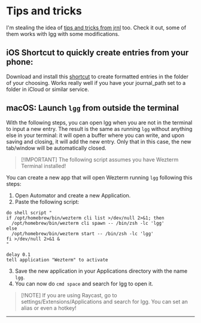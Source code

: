 # Tips and tricks

I'm stealing the idea of [tips and tricks from jrnl](https://jrnl.sh/en/stable/tips-and-tricks/ "jrnl tips and tricks") too. Check it out, some of them works with lgg with some modifications.

## iOS Shortcut to quickly create entries from your phone:

Download and install this [shortcut](https://www.icloud.com/shortcuts/7fd8cdbbb7bb44038577c953388d593f "iOS Shorcut") to create formatted entries in the folder of your choosing. Works really well if you have your journal_path set to a folder in iCloud or similar service.

## macOS: Launch `lgg` from outside the terminal

With the following steps, you can open lgg when you are not in the terminal to input a new entry. The result is the same as running `lgg` without anything else in your terminal: it will open a buffer where you can write, and upon saving and closing, it will add the new entry. Only that in this case, the new tab/window will be automatically closed.

> [!IMPORTANT] The following script assumes you have Wezterm Terminal installed!

You can create a new app that will open Wezterm running `lgg` following this steps:

1. Open Automator and create a new Application.
2. Paste the following script:

```applescript
do shell script "
if /opt/homebrew/bin/wezterm cli list >/dev/null 2>&1; then
  /opt/homebrew/bin/wezterm cli spawn -- /bin/zsh -lc 'lgg'
else
  /opt/homebrew/bin/wezterm start -- /bin/zsh -lc 'lgg'
fi >/dev/null 2>&1 &
"

delay 0.1
tell application "Wezterm" to activate
```

3. Save the new application in your Applications directory with the name `lgg`.
4. You can now do `cmd space` and search for lgg to open it.

> [!NOTE] If you are using Raycast, go to settings/Extensions/Applications and search for lgg. You can set an alias or even a hotkey!

---
